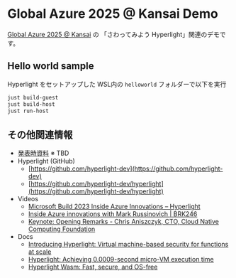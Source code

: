 # Global Azure 2025 @ Kansai Demo

[Global Azure 2025 @ Kansai](https://tfsug.connpass.com/event/348543/) の 「さわってみよう Hyperlight」関連のデモです。

## Hello world sample

Hyperlight をセットアップした WSL内の `helloworld` フォルダーで以下を実行

```sh
just build-guest
just build-host
just run-host
```

## その他関連情報

- [発表時資料]() ※ TBD
- Hyperlight (GitHub)
  - [https://github.com/hyperlight-dev](https://github.com/hyperlight-dev)
  - [https://github.com/hyperlight-dev/hyperlight](https://github.com/hyperlight-dev/hyperlight)
- Videos
  - [Microsoft Build 2023 Inside Azure Innovations – Hyperlight](https://www.youtube.com/watch?v=Tz2SOjKZwVA)
  - [Inside Azure innovations with Mark Russinovich | BRK246](https://www.youtube.com/watch?v=NMNZE22nSQI&t=1277s)
  - [Keynote: Opening Remarks - Chris Aniszczyk, CTO, Cloud Native Computing Foundation](https://www.youtube.com/watch?v=f8ornY7h2KE&t=290s)
- Docs
  - [Introducing Hyperlight: Virtual machine-based security for functions at scale](https://opensource.microsoft.com/blog/2024/11/07/introducing-hyperlight-virtual-machine-based-security-for-functions-at-scale/)
  - [Hyperlight: Achieving 0.0009-second micro-VM execution time](https://opensource.microsoft.com/blog/2025/02/11/hyperlight-creating-a-0-0009-second-micro-vm-execution-time/)
  - [Hyperlight Wasm: Fast, secure, and OS-free](https://opensource.microsoft.com/blog/2025/03/26/hyperlight-wasm-fast-secure-and-os-free/)

